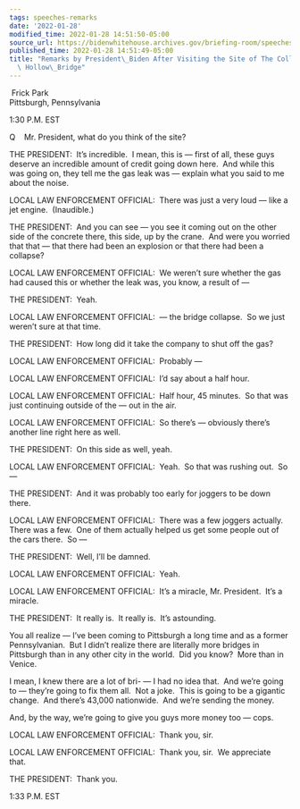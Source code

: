 ```yaml
---
tags: speeches-remarks
date: '2022-01-28'
modified_time: 2022-01-28 14:51:50-05:00
source_url: https://bidenwhitehouse.archives.gov/briefing-room/speeches-remarks/2022/01/28/remarks-by-president-biden-after-visiting-the-site-of-the-collapsed-fern-hollow-bridge/
published_time: 2022-01-28 14:51:49-05:00
title: "Remarks by President\_Biden After Visiting the Site of The Collapsed Fern\
  \ Hollow\_Bridge"
---
```

 
 Frick Park  
Pittsburgh, Pennsylvania

1:30 P.M. EST

Q    Mr. President, what do you think of the site?  
  
THE PRESIDENT:  It’s incredible.  I mean, this is — first of all, these
guys deserve an incredible amount of credit going down here.  And while
this was going on, they tell me the gas leak was — explain what you said
to me about the noise.  
  
LOCAL LAW ENFORCEMENT OFFICIAL:  There was just a very loud — like a jet
engine.  (Inaudible.)  
  
THE PRESIDENT:  And you can see — you see it coming out on the other
side of the concrete there, this side, up by the crane.  And were you
worried that that — that there had been an explosion or that there had
been a collapse?  
  
LOCAL LAW ENFORCEMENT OFFICIAL:  We weren’t sure whether the gas had
caused this or whether the leak was, you know, a result of —  
  
THE PRESIDENT:  Yeah.  
  
LOCAL LAW ENFORCEMENT OFFICIAL:  — the bridge collapse.  So we just
weren’t sure at that time.  
  
THE PRESIDENT:  How long did it take the company to shut off the gas?  
  
LOCAL LAW ENFORCEMENT OFFICIAL:  Probably —  
  
LOCAL LAW ENFORCEMENT OFFICIAL:  I’d say about a half hour.  
  
LOCAL LAW ENFORCEMENT OFFICIAL:  Half hour, 45 minutes.  So that was
just continuing outside of the — out in the air.  
  
LOCAL LAW ENFORCEMENT OFFICIAL:  So there’s — obviously there’s another
line right here as well.  
  
THE PRESIDENT:  On this side as well, yeah.  
  
LOCAL LAW ENFORCEMENT OFFICIAL:  Yeah.  So that was rushing out.  So —  
  
THE PRESIDENT:  And it was probably too early for joggers to be down
there.  
  
LOCAL LAW ENFORCEMENT OFFICIAL:  There was a few joggers actually. 
There was a few.  One of them actually helped us get some people out of
the cars there.  So —  
  
THE PRESIDENT:  Well, I’ll be damned.   
  
LOCAL LAW ENFORCEMENT OFFICIAL:  Yeah.  
  
LOCAL LAW ENFORCEMENT OFFICIAL:  It’s a miracle, Mr. President.  It’s a
miracle.  
  
THE PRESIDENT:  It really is.  It really is.  It’s astounding.

You all realize — I’ve been coming to Pittsburgh a long time and as a
former Pennsylvanian.  But I didn’t realize there are literally more
bridges in Pittsburgh than in any other city in the world.  Did you
know?  More than in Venice.

I mean, I knew there are a lot of bri- — I had no idea that.  And we’re
going to — they’re going to fix them all.  Not a joke.  This is going to
be a gigantic change.  And there’s 43,000 nationwide.  And we’re sending
the money.

And, by the way, we’re going to give you guys more money too — cops.   
  
LOCAL LAW ENFORCEMENT OFFICIAL:  Thank you, sir.  
  
LOCAL LAW ENFORCEMENT OFFICIAL:  Thank you, sir.  We appreciate that.   
  
THE PRESIDENT:  Thank you.

1:33 P.M. EST
